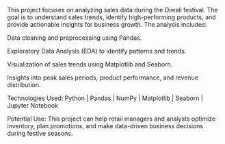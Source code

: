This project focuses on analyzing sales data during the Diwali festival. The goal is to understand sales trends, identify high-performing products, and provide actionable insights for business growth. The analysis includes:

Data cleaning and preprocessing using Pandas.

Exploratory Data Analysis (EDA) to identify patterns and trends.

Visualization of sales trends using Matplotlib and Seaborn.

Insights into peak sales periods, product performance, and revenue distribution.

Technologies Used:
Python | Pandas | NumPy | Matplotlib | Seaborn | Jupyter Notebook

Potential Use:
This project can help retail managers and analysts optimize inventory, plan promotions, and make data-driven business decisions during festive seasons.
